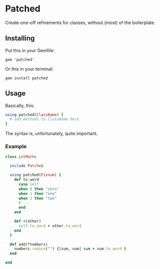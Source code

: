 # Patched

Create one-off refinements for classes, without (most) of the boilerplate.

## Installing

Put this in your Gemfile:

```shell
gem 'patched'
```

Or this in your terminal:

```shell
gem install patched
```

## Usage

Basically, this:

```ruby
using patched(ClassName) {
  # add methods to ClassName here
}
```

The syntax is, unfortunately, quite important.

### Example

```ruby
class LolMaths

  include Patched

  using patched(Fixnum) {
    def to_word
      case self
      when 0 then "zero"
      when 1 then "one"
      when 2 then "two"
      # ...
      end
    end

    def +(other)
      self.to_word + other.to_word
    end
  }

  def add(*numbers)
    numbers.reduce("") {|sum, num| sum + num.to_word }
  end

end
```
